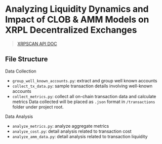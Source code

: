 # Analyzing Liquidity Dynamics and Impact of CLOB & AMM Models on XRPL Decentralized Exchanges

> [XRPSCAN API DOC](https://docs.xrpscan.com/api-documentation/introduction)

## File Structure

Data Collection
- `group_well_known_accounts.py`: extract and group well known accounts
- `collect_tx_data.py`: sample transaction details involving well-known accounts
- `collect_metrics.py`: collect all on-chain transaction data and calculate metrics
Data collected will be placed as `.json` format in `/transactions` folder under project root.

Data Analysis
- `analyze_metrics.py`: analyze aggregate metrics
- `analyze_cost.py`: detail analysis related to transaction cost
- `analyze_amm_data.py`: detail analysis related to transaction liquidity
